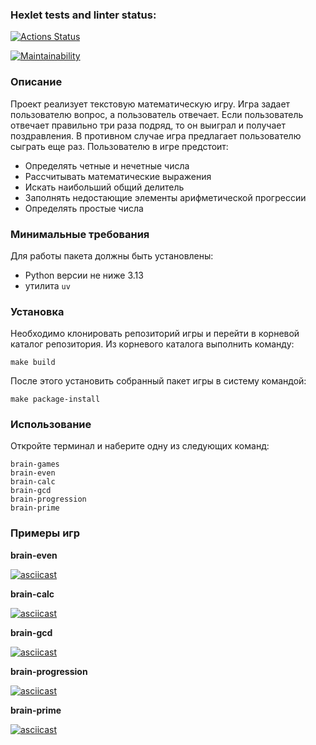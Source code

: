### Hexlet tests and linter status:

[![Actions Status](https://github.com/rbgmlv/python-project-49/actions/workflows/hexlet-check.yml/badge.svg)](https://github.com/rbgmlv/python-project-49/actions)

[![Maintainability](https://api.codeclimate.com/v1/badges/2083bea65e0ffaee82c2/maintainability)](https://codeclimate.com/github/rbgmlv/python-project-49/maintainability)

### Описание

Проект реализует текстовую математическую игру. Игра задает пользователю вопрос, а пользователь отвечает. Если пользователь отвечает правильно три раза подряд, то он выиграл и получает поздравления. В противном случае игра предлагает пользователю сыграть еще раз. Пользователю в игре предстоит:
- Определять четные и нечетные числа
- Рассчитывать математические выражения
- Искать наибольший общий делитель
- Заполнять недостающие элементы арифметической прогрессии
- Определять простые числа

### Минимальные требования

Для работы пакета должны быть установлены:
- Python версии не ниже 3.13
- утилита `uv`

### Установка

Необходимо клонировать репозиторий игры и перейти в корневой каталог репозитория. Из корневого каталога выполнить команду:

```
make build
```

После этого установить собранный пакет игры в систему командой:

```
make package-install
```

### Использование

Откройте терминал и наберите одну из следующих команд:

```
brain-games
brain-even
brain-calc
brain-gcd
brain-progression
brain-prime
```

### Примеры игр

**brain-even**

[![asciicast](https://asciinema.org/a/VEMs1LkmY6q4dLEYS3pD13xxA.svg)](https://asciinema.org/a/VEMs1LkmY6q4dLEYS3pD13xxA)

**brain-calc**

[![asciicast](https://asciinema.org/a/oJGHloqNAAHmrzQv1mnLN67ss.svg)](https://asciinema.org/a/oJGHloqNAAHmrzQv1mnLN67ss)

**brain-gcd**

[![asciicast](https://asciinema.org/a/ShT7pOvq1QDAKYBOKGsVK3OlA.svg)](https://asciinema.org/a/ShT7pOvq1QDAKYBOKGsVK3OlA)

**brain-progression**

[![asciicast](https://asciinema.org/a/oChpVyUhkBjumONy6EDJujsIN.svg)](https://asciinema.org/a/oChpVyUhkBjumONy6EDJujsIN)

**brain-prime**

[![asciicast](https://asciinema.org/a/cODLKFWTbMr68SxGUTOKlbjAV.svg)](https://asciinema.org/a/cODLKFWTbMr68SxGUTOKlbjAV)
